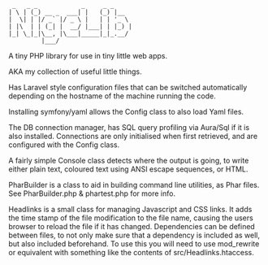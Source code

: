 ```
 _   _ _            _     _ _     
| \ | (_) __ _  ___| |   (_) |__  
|  \| | |/ _` |/ _ \ |   | | '_ \ 
| |\  | | (_| |  __/ |___| | |_) |
|_| \_|_|\__, |\___|_____|_|_.__/ 
         |___/                    
```

A tiny PHP library for use in tiny little web apps.

AKA my collection of useful little things.

Has Laravel style configuration files that can be switched automatically
depending on the hostname of the machine running the code.

Installing symfony/yaml allows the Config class to also load Yaml files.

The DB connection manager, has SQL query profiling via Aura/Sql if it is
also installed. Connections are only initialised when first retrieved, and
are configured with the Config class.

A fairly simple Console class detects where the output is going, to write either
plain text, coloured text using ANSI escape sequences, or HTML.

PharBuilder is a class to aid in building command line utilities, as Phar files.
See PharBuilder.php & phartest.php for more info.

Headlinks is a small class for managing Javascript and CSS links. It adds the
time stamp of the file modification to the file name, causing the users browser
to reload the file if it has changed. Dependencies can be defined between files,
to not only make sure that a dependency is included as well, but also included
beforehand. To use this you will need to use mod_rewrite or equivalent with
something like the contents of src/Headlinks.htaccess.
